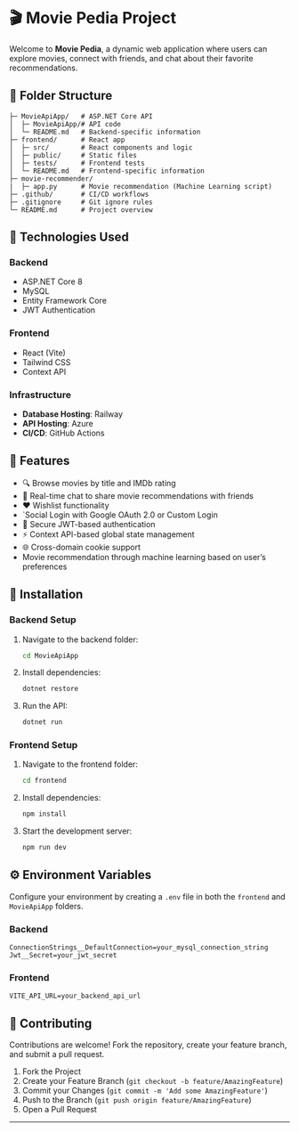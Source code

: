 # 🎬 Movie Pedia Project

Welcome to **Movie Pedia**, a dynamic web application where users can explore movies, connect with friends, and chat about their favorite recommendations.

## 📁 Folder Structure

```
├─ MovieApiApp/   # ASP.NET Core API
│  ├─ MovieApiApp/# API code
│  └─ README.md   # Backend-specific information
├─ frontend/      # React app
│  ├─ src/        # React components and logic
│  ├─ public/     # Static files
│  ├─ tests/      # Frontend tests
│  └─ README.md   # Frontend-specific information
├─ movie-recommender/
|  ├─ app.py      # Movie recommendation (Machine Learning script)
├─ .github/       # CI/CD workflows
├─ .gitignore     # Git ignore rules
└─ README.md      # Project overview
```

## 🔑 Technologies Used
### Backend
- ASP.NET Core 8
- MySQL
- Entity Framework Core
- JWT Authentication

### Frontend
- React (Vite)
- Tailwind CSS
- Context API

### Infrastructure
- **Database Hosting**: Railway
- **API Hosting**: Azure
- **CI/CD**: GitHub Actions

## 🌟 Features
- 🔍 Browse movies by title and IMDb rating
- 💬 Real-time chat to share movie recommendations with friends
- ❤️ Wishlist functionality
- `Social Login with Google OAuth 2.0 or Custom Login
- 🔐 Secure JWT-based authentication 
- ⚡ Context API-based global state management
- 🌐 Cross-domain cookie support
- Movie recommendation through machine learning based on user’s preferences
## 🚀 Installation

### Backend Setup
1. Navigate to the backend folder:
   ```bash
   cd MovieApiApp
   ```
2. Install dependencies:
   ```bash
   dotnet restore
   ```
3. Run the API:
   ```bash
   dotnet run
   ```

### Frontend Setup
1. Navigate to the frontend folder:
   ```bash
   cd frontend
   ```
2. Install dependencies:
   ```bash
   npm install
   ```
3. Start the development server:
   ```bash
   npm run dev
   ```

## ⚙️ Environment Variables
Configure your environment by creating a `.env` file in both the `frontend` and `MovieApiApp` folders.

### Backend
```
ConnectionStrings__DefaultConnection=your_mysql_connection_string
Jwt__Secret=your_jwt_secret
```

### Frontend
```
VITE_API_URL=your_backend_api_url
```

## 🤝 Contributing
Contributions are welcome! Fork the repository, create your feature branch, and submit a pull request.

1. Fork the Project
2. Create your Feature Branch (`git checkout -b feature/AmazingFeature`)
3. Commit your Changes (`git commit -m 'Add some AmazingFeature'`)
4. Push to the Branch (`git push origin feature/AmazingFeature`)
5. Open a Pull Request

---

